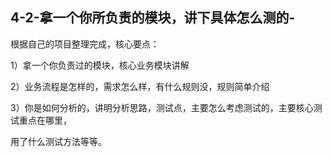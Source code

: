 ## 4-2-拿一个你所负责的模块，讲下具体怎么测的-

根据自己的项目整理完成，核心要点：

1）拿一个你负责过的模块，核心业务模块讲解

2）业务流程是怎样的，需求怎么样，有什么规则没，规则简单介绍

3）你是如何分析的，讲明分析思路，测试点，主要怎么考虑测试的，主要核心测试重点在哪里，

用了什么测试方法等等。
